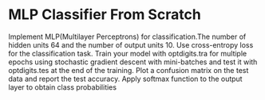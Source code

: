 # MLP Classifier From Scratch


Implement MLP(Multilayer Perceptrons) for classification.The number of hidden units 64 and the number of output units 10. Use cross-entropy loss for the classification task. Train your model with optdigits.tra for multiple epochs using stochastic gradient descent with mini-batches and test it with optdigits.tes at the end of the training. Plot a confusion matrix on the test data and report the test accuracy. Apply softmax function to the output layer to obtain class probabilities
